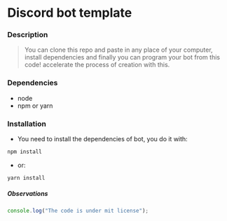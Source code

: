 # Discord bot template

### Description

 > You can clone this repo and paste in any place of your computer, install dependencies and finally you can program your bot from this code! accelerate the process of creation with this.

 ### Dependencies

 - node
 - npm or yarn
 ### Installation

 - You need to install the dependencies of bot, you do it with:
 ```bash
npm install
 ```

 - or:
```bash
yarn install
 ```

##### Observations
```js
console.log("The code is under mit license");
```